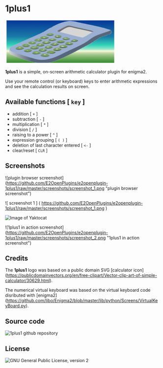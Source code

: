 1plus1
======

![1plus1 logo](https://github.com/E2OpenPlugins/e2openplugin-1plus1/raw/master/plugin/icon.png "1plus1 calculator logo")

**1plus1** is a simple, on-screen arithmetic calculator plugin for enigma2.

Use your remote control (or keyboard) keys to enter arithmetic expressions
and see the calculation results on screen.

Available functions [ `key` ]
-----------------------------

* addition [ `+` ]
* subtraction [ `-` ]
* multiplication [ `*` ]
* division [ `/` ]
* raising to a power [ `^` ]
* expression grouping [ `( )` ]
* deletion of last character entered [ `<-` ]
* clear/reset [ `CLR` ]
 
Screenshots
-----------

![plugin browser screenshot] (https://github.com/E2OpenPlugins/e2openplugin-1plus1/raw/master/screenshots/screenshot_1.png "plugin browser screenshot")

![ screenshot 1 ]
(
https://github.com/E2OpenPlugins/e2openplugin-1plus1/raw/master/screenshots/screenshot_1.png
)

![Image of Yaktocat](https://octodex.github.com/images/yaktocat.png "yaktocat")

![1plus1 in action screenshot] (https://github.com/E2OpenPlugins/e2openplugin-1plus1/raw/master/screenshots/screenshot_2.png "1plus1 in action screenshot")

Credits
-------
The **1plus1** logo was based on a public domain SVG [calculator icon]
(https://publicdomainvectors.org/en/free-clipart/Vector-clip-art-of-simple-calculator/30629.html).

The numerical virtual keyboard was based on the virtual keyboard code disributed with [enigma2]
(https://github.com/libo/Enigma2/blob/master/lib/python/Screens/VirtualKeyBoard.py).


Source code
-----------
![1plus1 github repository](https://github.com/E2OpenPlugins/e2openplugin-1plus1.git)


License
-------
![GNU General Public License, version 2](https://github.com/E2OpenPlugins/e2openplugin-1plus1/raw/master/LICENSE)


